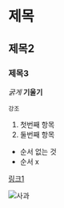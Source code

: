 # 제목
## 제목2
### 제목3

_굵게_ __기울기__

`강조`

1. 첫번째 항목
2. 둘번째 항목

 + 순서 없는 것
 + 순서 x
 
 [링크1](https://www.google.com) 
 
![사과](https://image.auction.co.kr/itemimage/19/fb/29/19fb29bd96.jpg)
